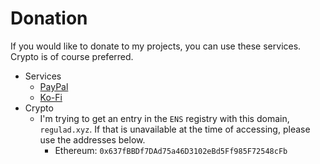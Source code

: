 # Donation
If you would like to donate to my projects, you can use these services. Crypto is of course preferred.

* Services
  * [PayPal](https://www.paypal.com/paypalme/PEWahle)
  * [Ko-Fi](https://ko-fi.com/regulad)
* Crypto
  * I'm trying to get an entry in the `ENS` registry with this domain, `regulad.xyz`. If that is unavailable at the time of accessing, please use the addresses below.
    * Ethereum: `0x637fBBDf7DAd75a46D3102eBd5Ff985F72548cFb`
